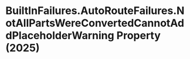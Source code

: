 # BuiltInFailures.AutoRouteFailures.NotAllPartsWereConvertedCannotAddPlaceholderWarning Property (2025)

﻿